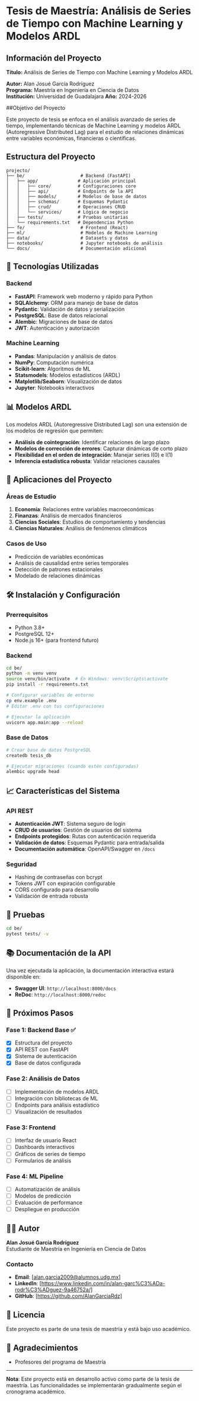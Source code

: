 # Tesis de Maestría: Análisis de Series de Tiempo con Machine Learning y Modelos ARDL

## Información del Proyecto

**Título:** Análisis de Series de Tiempo con Machine Learning y Modelos ARDL

**Autor:** Alan Josué García Rodríguez  
**Programa:** Maestría en Ingeniería en Ciencia de Datos  
**Institución:** Universidad de Guadalajara
**Año:** 2024-2026

##Objetivo del Proyecto

Este proyecto de tesis se enfoca en el análisis avanzado de series de tiempo, implementando técnicas de Machine Learning y modelos ARDL (Autoregressive Distributed Lag) para el estudio de relaciones dinámicas entre variables económicas, financieras o científicas.

## Estructura del Proyecto

```
projecto/
├── be/                     # Backend (FastAPI)
│   ├── app/               # Aplicación principal
│   │   ├── core/          # Configuraciones core
│   │   ├── api/           # Endpoints de la API
│   │   ├── models/        # Modelos de base de datos
│   │   ├── schemas/       # Esquemas Pydantic
│   │   ├── crud/          # Operaciones CRUD
│   │   └── services/      # Lógica de negocio
│   ├── tests/             # Pruebas unitarias
│   └── requirements.txt   # Dependencias Python
├── fe/                     # Frontend (React)
├── ml/                     # Modelos de Machine Learning
├── data/                   # Datasets y datos
├── notebooks/              # Jupyter notebooks de análisis
└── docs/                   # Documentación adicional
```

## 🚀 Tecnologías Utilizadas

### Backend
- **FastAPI**: Framework web moderno y rápido para Python
- **SQLAlchemy**: ORM para manejo de base de datos
- **Pydantic**: Validación de datos y serialización
- **PostgreSQL**: Base de datos relacional
- **Alembic**: Migraciones de base de datos
- **JWT**: Autenticación y autorización

### Machine Learning
- **Pandas**: Manipulación y análisis de datos
- **NumPy**: Computación numérica
- **Scikit-learn**: Algoritmos de ML
- **Statsmodels**: Modelos estadísticos (ARDL)
- **Matplotlib/Seaborn**: Visualización de datos
- **Jupyter**: Notebooks interactivos

## 📊 Modelos ARDL

Los modelos ARDL (Autoregressive Distributed Lag) son una extensión de los modelos de regresión que permiten:

- **Análisis de cointegración**: Identificar relaciones de largo plazo
- **Modelos de corrección de errores**: Capturar dinámicas de corto plazo
- **Flexibilidad en el orden de integración**: Manejar series I(0) e I(1)
- **Inferencia estadística robusta**: Validar relaciones causales

## 🔬 Aplicaciones del Proyecto

### Áreas de Estudio
1. **Economía**: Relaciones entre variables macroeconómicas
2. **Finanzas**: Análisis de mercados financieros
3. **Ciencias Sociales**: Estudios de comportamiento y tendencias
4. **Ciencias Naturales**: Análisis de fenómenos climáticos

### Casos de Uso
- Predicción de variables económicas
- Análisis de causalidad entre series temporales
- Detección de patrones estacionales
- Modelado de relaciones dinámicas

## 🛠️ Instalación y Configuración

### Prerrequisitos
- Python 3.8+
- PostgreSQL 12+
- Node.js 16+ (para frontend futuro)

### Backend
```bash
cd be/
python -m venv venv
source venv/bin/activate  # En Windows: venv\Scripts\activate
pip install -r requirements.txt

# Configurar variables de entorno
cp env.example .env
# Editar .env con tus configuraciones

# Ejecutar la aplicación
uvicorn app.main:app --reload
```

### Base de Datos
```bash
# Crear base de datos PostgreSQL
createdb tesis_db

# Ejecutar migraciones (cuando estén configuradas)
alembic upgrade head
```

## 📈 Características del Sistema

### API REST
- **Autenticación JWT**: Sistema seguro de login
- **CRUD de usuarios**: Gestión de usuarios del sistema
- **Endpoints protegidos**: Rutas con autenticación requerida
- **Validación de datos**: Esquemas Pydantic para entrada/salida
- **Documentación automática**: OpenAPI/Swagger en `/docs`

### Seguridad
- Hashing de contraseñas con bcrypt
- Tokens JWT con expiración configurable
- CORS configurado para desarrollo
- Validación de entrada robusta

## 🧪 Pruebas

```bash
cd be/
pytest tests/ -v
```

## 📚 Documentación de la API

Una vez ejecutada la aplicación, la documentación interactiva estará disponible en:
- **Swagger UI**: `http://localhost:8000/docs`
- **ReDoc**: `http://localhost:8000/redoc`

## 🔮 Próximos Pasos

### Fase 1: Backend Base ✅
- [x] Estructura del proyecto
- [x] API REST con FastAPI
- [x] Sistema de autenticación
- [x] Base de datos configurada

### Fase 2: Análisis de Datos
- [ ] Implementación de modelos ARDL
- [ ] Integración con bibliotecas de ML
- [ ] Endpoints para análisis estadístico
- [ ] Visualización de resultados

### Fase 3: Frontend
- [ ] Interfaz de usuario React
- [ ] Dashboards interactivos
- [ ] Gráficos de series de tiempo
- [ ] Formularios de análisis

### Fase 4: ML Pipeline
- [ ] Automatización de análisis
- [ ] Modelos de predicción
- [ ] Evaluación de performance
- [ ] Despliegue en producción

## 👨‍💻 Autor

**Alan Josué García Rodríguez**  
Estudiante de Maestría en Ingeniería en Ciencia de Datos

### Contacto
- **Email**: [alan.garcia2009@alumnos.udg.mx]
- **LinkedIn**: [https://www.linkedin.com/in/alan-garc%C3%ADa-rodr%C3%ADguez-9a46752a/]
- **GitHub**: [https://github.com/AlanGarciaRdz]

## 📄 Licencia

Este proyecto es parte de una tesis de maestría y está bajo uso académico.

## 🙏 Agradecimientos

- Profesores del programa de Maestría

---

**Nota**: Este proyecto está en desarrollo activo como parte de la tesis de maestría. Las funcionalidades se implementarán gradualmente según el cronograma académico.

